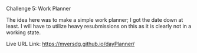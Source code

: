 Challenge 5: Work Planner

The idea here was to make a simple work planner; I got the date down at least.
I will have to utilize heavy resubmissions on this as it is clearly not in a working state.

Live URL Link: https://myersdg.github.io/dayPlanner/